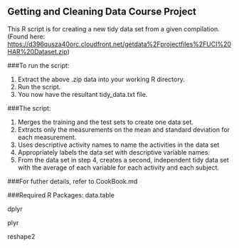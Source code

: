 ## Getting and Cleaning Data Course Project

This R script is for creating a new tidy data set from a given compilation. (Found here: https://d396qusza40orc.cloudfront.net/getdata%2Fprojectfiles%2FUCI%20HAR%20Dataset.zip)

###To run the script:
  1. Extract the above .zip data into your working R directory. 
  2. Run the script.
  3. You now have the resultant tidy_data.txt file.

###The script:
  1. Merges the training and the test sets to create one data set.
  2. Extracts only the measurements on the mean and standard deviation for each measurement. 
  3. Uses descriptive activity names to name the activities in the data set
  4. Appropriately labels the data set with descriptive variable names. 
  5. From the data set in step 4, creates a second, independent tidy data set with the average of each variable for each activity and each subject.


###For futher details, refer to CookBook.md

###Required R Packages:
data.table

dplyr

plyr

reshape2


